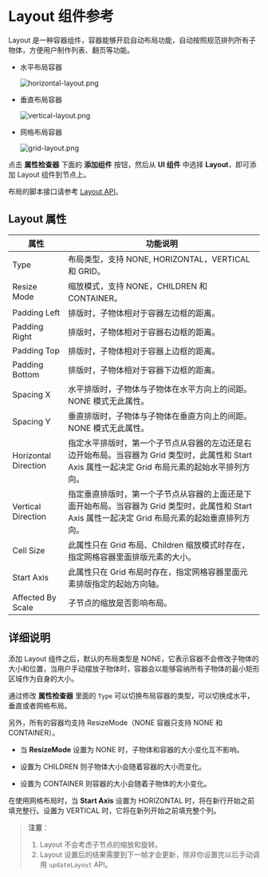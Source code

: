 # Layout 组件参考

Layout 是一种容器组件，容器能够开启自动布局功能，自动按照规范排列所有子物体，方便用户制作列表、翻页等功能。

- 水平布局容器

  ![horizontal-layout.png](./layout/horizontal-layout.png)

- 垂直布局容器

  ![vertical-layout.png](./layout/vertical-layout.png)

- 网格布局容器

  ![grid-layout.png](./layout/grid-layout.png)

点击 **属性检查器** 下面的 **添加组件** 按钮，然后从 **UI 组件** 中选择 **Layout**，即可添加 Layout 组件到节点上。

布局的脚本接口请参考 [Layout API](../../../api/zh/classes/Layout.html)。

## Layout 属性

| 属性                  | 功能说明                                                       |
| --------------       | -----------                                                  |
| Type                 | 布局类型，支持 NONE, HORIZONTAL，VERTICAL 和 GRID。              |
| Resize Mode          | 缩放模式，支持 NONE，CHILDREN 和 CONTAINER。                     |
| Padding Left         | 排版时，子物体相对于容器左边框的距离。                              |
| Padding Right        | 排版时，子物体相对于容器右边框的距离。                              |
| Padding Top          | 排版时，子物体相对于容器上边框的距离。                              |
| Padding Bottom       | 排版时，子物体相对于容器下边框的距离。                              |
| Spacing X            | 水平排版时，子物体与子物体在水平方向上的间距。NONE 模式无此属性。       |
| Spacing Y            | 垂直排版时，子物体与子物体在垂直方向上的间距。NONE 模式无此属性。       |
| Horizontal Direction | 指定水平排版时，第一个子节点从容器的左边还是右边开始布局。当容器为 Grid 类型时，此属性和 Start Axis 属性一起决定 Grid 布局元素的起始水平排列方向。 |
| Vertical Direction   | 指定垂直排版时，第一个子节点从容器的上面还是下面开始布局。当容器为 Grid 类型时，此属性和 Start Axis 属性一起决定 Grid 布局元素的起始垂直排列方向。 |
| Cell Size            | 此属性只在 Grid 布局、Children 缩放模式时存在，指定网格容器里面排版元素的大小。    |
| Start Axis           | 此属性只在 Grid 布局时存在，指定网格容器里面元素排版指定的起始方向轴。             |
| Affected By Scale    | 子节点的缩放是否影响布局。  |

## 详细说明

添加 Layout 组件之后，默认的布局类型是 NONE，它表示容器不会修改子物体的大小和位置，当用户手动摆放子物体时，容器会以能够容纳所有子物体的最小矩形区域作为自身的大小。

通过修改 **属性检查器** 里面的 `Type` 可以切换布局容器的类型，可以切换成水平，垂直或者网格布局。

另外，所有的容器均支持 ResizeMode（NONE 容器只支持 NONE 和 CONTAINER）。

- 当 **ResizeMode** 设置为 NONE 时，子物体和容器的大小变化互不影响。

- 设置为 CHILDREN 则子物体大小会随着容器的大小而变化。

- 设置为 CONTAINER 则容器的大小会随着子物体的大小变化。

在使用网格布局时，当 **Start Axis** 设置为 HORIZONTAL 时，将在新行开始之前填充整行。设置为 VERTICAL 时，它将在新列开始之前填充整个列。

> **注意**：
>
> 1. Layout 不会考虑子节点的缩放和旋转。
> 2. Layout 设置后的结果需要到下一帧才会更新，除非你设置完以后手动调用 `updateLayout` API。
